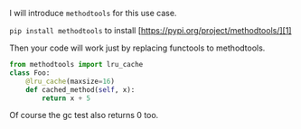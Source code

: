 I will introduce `methodtools` for this use case.

`pip install methodtools` to install [https://pypi.org/project/methodtools/][1]

Then your code will work just by replacing functools to methodtools.

```python
from methodtools import lru_cache
class Foo:
    @lru_cache(maxsize=16)
    def cached_method(self, x):
        return x + 5
```

Of course the gc test also returns 0 too.

  [1]: https://pypi.org/project/methodtools/